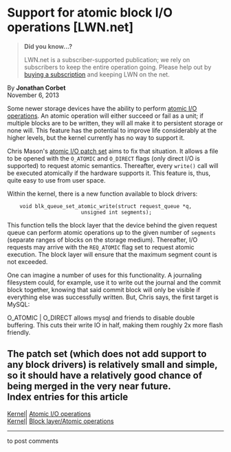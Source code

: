 # Support for atomic block I/O operations [LWN.net]

> **Did you know...?**
> 
> LWN.net is a subscriber-supported publication; we rely on subscribers to keep the entire operation going. Please help out by [buying a subscription](/Promo/nst-nag4/subscribe) and keeping LWN on the net. 

By **Jonathan Corbet**  
November 6, 2013 

Some newer storage devices have the ability to perform [atomic I/O operations](/Articles/552095/). An atomic operation will either succeed or fail as a unit; if multiple blocks are to be written, they will all make it to persistent storage or none will. This feature has the potential to improve life considerably at the higher levels, but the kernel currently has no way to support it. 

Chris Mason's [atomic I/O patch set](/Articles/572766/) aims to fix that situation. It allows a file to be opened with the `O_ATOMIC` and `O_DIRECT` flags (only direct I/O is supported) to request atomic semantics. Thereafter, every `write()` call will be executed atomically if the hardware supports it. This feature is, thus, quite easy to use from user space. 

Within the kernel, there is a new function available to block drivers: 
    
    
        void blk_queue_set_atomic_write(struct request_queue *q,
        				    unsigned int segments);
    

This function tells the block layer that the device behind the given request queue can perform atomic operations up to the given number of `segments` (separate ranges of blocks on the storage medium). Thereafter, I/O requests may arrive with the `REQ_ATOMIC` flag set to request atomic execution. The block layer will ensure that the maximum segment count is not exceeded. 

One can imagine a number of uses for this functionality. A journaling filesystem could, for example, use it to write out the journal and the commit block together, knowing that said commit block will only be visible if everything else was successfully written. But, Chris says, the first target is MySQL: 

O_ATOMIC | O_DIRECT allows mysql and friends to disable double buffering. This cuts their write IO in half, making them roughly 2x more flash friendly. 

The patch set (which does not add support to any block drivers) is relatively small and simple, so it should have a relatively good chance of being merged in the very near future.  
Index entries for this article  
---  
[Kernel](/Kernel/Index)| [Atomic I/O operations](/Kernel/Index#Atomic_IO_operations)  
[Kernel](/Kernel/Index)| [Block layer/Atomic operations](/Kernel/Index#Block_layer-Atomic_operations)  
  


* * *

to post comments 
